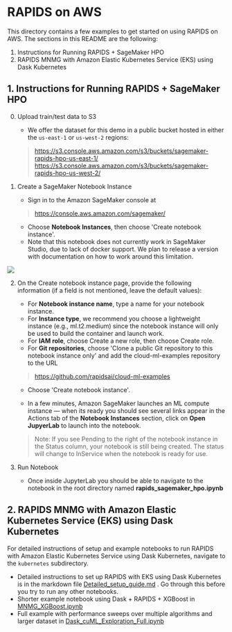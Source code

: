 # RAPIDS on AWS 
This directory contains a few examples to get started on using RAPIDS on AWS. The sections in this README are the following:

1. Instructions for Running RAPIDS + SageMaker HPO
2. RAPIDS MNMG with Amazon Elastic Kubernetes Service (EKS) using Dask Kubernetes

## 1. Instructions for Running RAPIDS + SageMaker HPO 

0. Upload train/test data to S3 

   - We offer the dataset for this demo in a public bucket hosted in either the `us-east-1` or `us-west-2` regions:
   > https://s3.console.aws.amazon.com/s3/buckets/sagemaker-rapids-hpo-us-east-1/   
   > https://s3.console.aws.amazon.com/s3/buckets/sagemaker-rapids-hpo-us-west-2/
   
   
1. Create a SageMaker Notebook Instance

   - Sign in to the Amazon SageMaker console at 
   > https://console.aws.amazon.com/sagemaker/
   
   - Choose **Notebook Instances**, then choose 'Create notebook instance'.
   - Note that this notebook does not currently work in SageMaker Studio, due to lack of docker support. We plan to release a version with documentation on how to work around this limitation.
   
<img src='img/sagemaker_notebook_instance.png'>

2. On the Create notebook instance page, provide the following information (if a field is not mentioned, leave the default values):
   - For **Notebook instance name**, type a name for your notebook instance.
   - For **Instance type**, we recommend you choose a lightweight instance (e.g., ml.t2.medium) since the notebook instance will only be used to build the container and launch work.
   - For **IAM role**, choose Create a new role, then choose Create role.
   - For **Git repositories**, choose 'Clone a public Git repository to this notebook instance only' and add the cloud-ml-examples repository to the URL
   > https://github.com/rapidsai/cloud-ml-examples 
   - Choose 'Create notebook instance'. 
   
   - In a few minutes, Amazon SageMaker launches an ML compute instance — when its ready you should see several links appear in the Actions tab of the **Notebook Instances** section, click on **Open JupyerLab** to launch into the notebook.   
   > Note: If you see Pending to the right of the notebook instance in the Status column, your notebook is still being created. The status will change to InService when the notebook is ready for use.

3. Run Notebook
   - Once inside JupyterLab you should be able to navigate to the notebook in the root directory named **rapids_sagemaker_hpo.ipynb**


## 2. RAPIDS MNMG with Amazon Elastic Kubernetes Service (EKS) using Dask Kubernetes

For detailed instructions of setup and example notebooks to run RAPIDS with Amazon Elastic Kubernetes Service using Dask Kubernetes, navigate to the `kubernetes` subdirectory.

- Detailed instructions to set up RAPIDS with EKS using Dask Kubernetes is in the markdown file [Detailed_setup_guide.md](./kubernetes/Detailed_setup_guide.md) . Go through this before you try to run any other notebooks.
- Shorter example notebook using Dask + RAPIDS + XGBoost in [MNMG_XGBoost.ipynb](./kubernetes/MNMG_XGBoost.ipynb)
- Full example with performance sweeps over multiple algorithms and larger dataset in [Dask_cuML_Exploration_Full.ipynb](./kubernetes/Dask_cuML_Exploration_Full.ipynb)